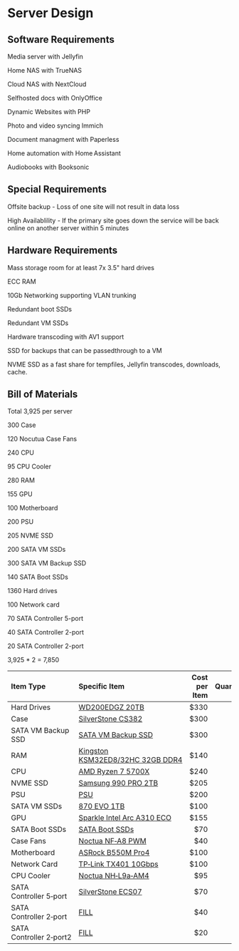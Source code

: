 # Server Design

## Software Requirements

Media server with Jellyfin

Home NAS with TrueNAS

Cloud NAS with NextCloud

Selfhosted docs with OnlyOffice

Dynamic Websites with PHP

Photo and video syncing Immich

Document managment with Paperless

Home automation with Home Assistant

Audiobooks with Booksonic

## Special Requirements

Offsite backup - Loss of one site will not result in data loss

High Availablility - If the primary site goes down the service will be back online on another server within 5 minutes

## Hardware Requirements

Mass storage room for at least 7x 3.5" hard drives

ECC RAM

10Gb Networking supporting VLAN trunking

Redundant boot SSDs

Redundant VM SSDs

Hardware transcoding with AV1 support

SSD for backups that can be passedthrough to a VM

NVME SSD as a fast share for tempfiles, Jellyfin transcodes, downloads, cache.

## Bill of Materials

Total 3,925 per server

300 Case

120 Nocutua Case Fans

240 CPU

95 CPU Cooler

280 RAM

155 GPU

100 Motherboard

200 PSU

205 NVME SSD

200 SATA VM SSDs

300 SATA VM Backup SSD

140 SATA Boot SSDs

1360 Hard drives

100 Network card

70 SATA Controller 5-port

40 SATA Controller 2-port

20 SATA Controller 2-port

3,925 * 2 = 7,850

| Item Type               | Specific Item                                                                            | Cost per Item | Quantity | Total Cost |
|:------------------------|:-----------------------------------------------------------------------------------------|--------------:|---------:|-----------:|
| Hard Drives             | [WD200EDGZ 20TB](https://example.com/products/hard-drives)                               | $330          |        4 | $1320      |
| Case                    | [SilverStone CS382](https://www.silverstonetek.com/en/product/info/computer-chassis/cs382/) | $300          |        1 | $300       |
| SATA VM Backup SSD      | [SATA VM Backup SSD](https://example.com/products/sata-backup)                           | $300          |        1 | $300       |
| RAM                     | [Kingston KSM32ED8/32HC 32GB DDR4](https://example.com/products/ram)                     | $140          |        1 | $280       |
| CPU                     | [AMD Ryzen 7 5700X](https://example.com/products/cpu)                                    | $240          |        1 | $240       |
| NVME SSD                | [Samsung 990 PRO 2TB](https://example.com/products/nvme-ssd)                             | $205          |        1 | $205       |
| PSU                     | [PSU](https://example.com/products/psu)                                                  | $200          |        1 | $200       |
| SATA VM SSDs            | [870 EVO 1TB](https://www.samsung.com/au/memory-storage/sata-ssd/870-evo-1tb-sata-3-2-5-ssd-mz-77e1t0bw) | $100 |        1 | $200       |
| GPU                     | [Sparkle Intel Arc A310 ECO](https://example.com/products/gpu)                           | $155          |        1 | $155       |
| SATA Boot SSDs          | [SATA Boot SSDs](https://example.com/products/sata-boot-ssds)                            | $70           |        2 | $140       |
| Case Fans               | [Noctua NF‑A8 PWM](https://example.com/products/noctua-fans)                             | $40           |        3 | $120       |
| Motherboard             | [ASRock B550M Pro4](https://example.com/products/motherboard)                            | $100          |        1 | $100       |
| Network Card            | [TP‑Link TX401 10Gbps](https://example.com/products/network-card)                        | $100          |        1 | $100       |
| CPU Cooler              | [Noctua NH‑L9a‑AM4](https://example.com/products/cpu-cooler)                             | $95           |        1 | $95        |
| SATA Controller 5‑port  | [SilverStone ECS07](https://example.com/products/sata-ctl-5port)                         | $70           |        1 | $70        |
| SATA Controller 2‑port  | [FILL](https://example.com/products/sata-ctl-2port)                                      | $40           |        1 | $40        |
| SATA Controller 2‑port2 | [FILL](https://example.com/products/sata-ctl-2port-2)                                    | $20           |        1 | $20        |

